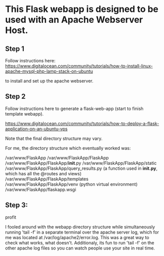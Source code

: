 # This Flask webapp is designed to be used with an Apache Webserver Host.

## Step 1
Follow instructions here: https://www.digitalocean.com/community/tutorials/how-to-install-linux-apache-mysql-php-lamp-stack-on-ubuntu

to install and set up the apache webserver.

## Step 2
Follow instructions here to generate a flask-web-app (start to finish template webapp).

https://www.digitalocean.com/community/tutorials/how-to-deploy-a-flask-application-on-an-ubuntu-vps

Note that the final directory structure may vary.

For me, the directory structure which eventually worked was:

/var/www/FlaskApp
/var/www/FlaskApp/FlaskApp
/var/www/FlaskApp/FlaskApp/__init__.py
/var/www/FlaskApp/FlaskApp/static
/var/www/FlaskApp/FlaskApp/query_results.py (a function used in __init.py__, which has all the @routes and views)
/var/www/FlaskApp/FlaskApp/templates
/var/www/FlaskApp/FlaskApp/venv (python virtual environment)
/var/www/FlaskApp/flaskapp.wsgi

## Step 3:
profit

I fooled around with the webapp directory structure while simultaneously running
'tail -f' in a separate terminal over the apache server log, which for me was
located at /var/log/apache2/error.log. This was a great way to check what works,
what doesn't. Additionaly, its fun to run 'tail -f' on the other apache log
files so you can watch people use your site in real time.
